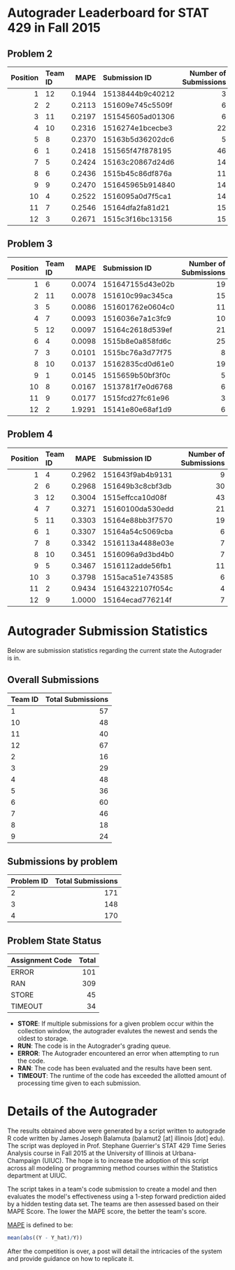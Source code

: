 Autograder Leaderboard for STAT 429 in Fall 2015
================================================

Problem 2
---------

|  Position| Team ID |    MAPE| Submission ID    |  Number of Submissions|
|---------:|:--------|-------:|:-----------------|----------------------:|
|         1| 12      |  0.1944| 15138444b9c40212 |                      3|
|         2| 2       |  0.2113| 151609e745c5509f |                      6|
|         3| 11      |  0.2197| 151545605ad01306 |                      6|
|         4| 10      |  0.2316| 1516274e1bcecbe3 |                     22|
|         5| 8       |  0.2370| 15163b5d36202dc6 |                      5|
|         6| 1       |  0.2418| 151565f47f878195 |                     46|
|         7| 5       |  0.2424| 15163c20867d24d6 |                     14|
|         8| 6       |  0.2436| 1515b45c86df876a |                     11|
|         9| 9       |  0.2470| 151645965b914840 |                     14|
|        10| 4       |  0.2522| 1516095a0d7f5ca1 |                     14|
|        11| 7       |  0.2546| 15164dfa2fa81d21 |                     15|
|        12| 3       |  0.2671| 1515c3f16bc13156 |                     15|

Problem 3
---------

|  Position| Team ID |    MAPE| Submission ID    |  Number of Submissions|
|---------:|:--------|-------:|:-----------------|----------------------:|
|         1| 6       |  0.0074| 151647155d43e02b |                     19|
|         2| 11      |  0.0078| 151610c99ac345ca |                     15|
|         3| 5       |  0.0086| 151601762e0604c0 |                     11|
|         4| 7       |  0.0093| 1516036e7a1c3fc9 |                     10|
|         5| 12      |  0.0097| 15164c2618d539ef |                     21|
|         6| 4       |  0.0098| 1515b8e0a858fd6c |                     25|
|         7| 3       |  0.0101| 1515bc76a3d77f75 |                      8|
|         8| 10      |  0.0137| 15162835cd0d61e0 |                     19|
|         9| 1       |  0.0145| 1515659b50bf3f0c |                      5|
|        10| 8       |  0.0167| 1513781f7e0d6768 |                      6|
|        11| 9       |  0.0177| 1515fcd27fc61e96 |                      3|
|        12| 2       |  1.9291| 15141e80e68af1d9 |                      6|

Problem 4
---------

|  Position| Team ID |    MAPE| Submission ID    |  Number of Submissions|
|---------:|:--------|-------:|:-----------------|----------------------:|
|         1| 4       |  0.2962| 151643f9ab4b9131 |                      9|
|         2| 6       |  0.2968| 151649b3c8cbf3db |                     30|
|         3| 12      |  0.3004| 1515effcca10d08f |                     43|
|         4| 7       |  0.3271| 15160100da530edd |                     21|
|         5| 11      |  0.3303| 15164e88bb3f7570 |                     19|
|         6| 1       |  0.3307| 15164a54c5069cba |                      6|
|         7| 8       |  0.3342| 1516113a4488e03e |                      7|
|         8| 10      |  0.3451| 1516096a9d3bd4b0 |                      7|
|         9| 5       |  0.3467| 1516112adde56fb1 |                     11|
|        10| 3       |  0.3798| 1515aca51e743585 |                      6|
|        11| 2       |  0.9434| 15164322107f054c |                      4|
|        12| 9       |  1.0000| 15164ecad776214f |                      7|

Autograder Submission Statistics
================================

Below are submission statistics regarding the current state the Autograder is in.

Overall Submissions
-------------------

| Team ID |  Total Submissions|
|:--------|------------------:|
| 1       |                 57|
| 10      |                 48|
| 11      |                 40|
| 12      |                 67|
| 2       |                 16|
| 3       |                 29|
| 4       |                 48|
| 5       |                 36|
| 6       |                 60|
| 7       |                 46|
| 8       |                 18|
| 9       |                 24|

Submissions by problem
----------------------

| Problem ID |  Total Submissions|
|:-----------|------------------:|
| 2          |                171|
| 3          |                148|
| 4          |                170|

Problem State Status
--------------------

| Assignment Code |  Total|
|:----------------|------:|
| ERROR           |    101|
| RAN             |    309|
| STORE           |     45|
| TIMEOUT         |     34|

-   **STORE**: If multiple submissions for a given problem occur within the collection window, the autograder evalutes the newest and sends the oldest to storage.
-   **RUN**: The code is in the Autograder's grading queue.
-   **ERROR**: The Autograder encountered an error when attempting to run the code.
-   **RAN**: The code has been evaluated and the results have been sent.
-   **TIMEOUT**: The runtime of the code has exceeded the allotted amount of processing time given to each submission.

Details of the Autograder
=========================

The results obtained above were generated by a script written to autograde R code written by James Joseph Balamuta (balamut2 [at] illinois [dot] edu). The script was deployed in Prof. Stephane Guerrier's STAT 429 Time Series Analysis course in Fall 2015 at the University of Illinois at Urbana-Champaign (UIUC). The hope is to increase the adoption of this script across all modeling or programming method courses within the Statistics department at UIUC.

The script takes in a team's code submission to create a model and then evaluates the model's effectiveness using a 1-step forward prediction aided by a hidden testing data set. The teams are then assessed based on their MAPE Score. The lower the MAPE score, the better the team's score.

[MAPE](https://en.wikipedia.org/wiki/Mean_absolute_percentage_error) is defined to be:

``` r
mean(abs((Y - Y_hat)/Y))
```

After the competition is over, a post will detail the intricacies of the system and provide guidance on how to replicate it.
